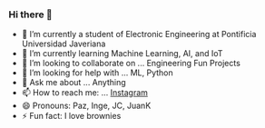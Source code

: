 ### Hi there 👋

- 🔭 I’m currently a student of Electronic Engineering at Pontificia Universidad Javeriana
- 🌱 I’m currently learning Machine Learning, AI, and IoT
- 👯 I’m looking to collaborate on ... Engineering Fun Projects
- 🤔 I’m looking for help with ... ML, Python
- 💬 Ask me about ... Anything
- 📫 How to reach me: ... [Instagram](https://www.instagram.com/juankpazs/)
- 😄 Pronouns: Paz, Inge, JC, JuanK
- ⚡ Fun fact: I love brownies 

